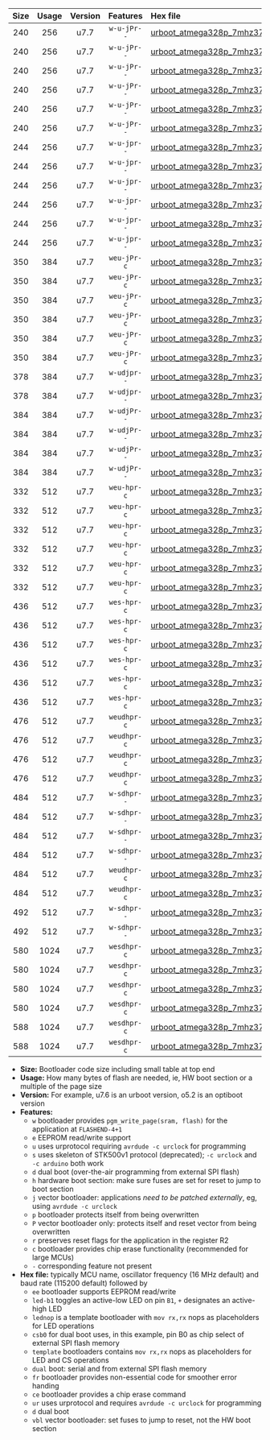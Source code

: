 |Size|Usage|Version|Features|Hex file|
|:-:|:-:|:-:|:-:|:--|
|240|256|u7.7|`w-u-jPr--`|[urboot_atmega328p_7mhz3728_115200bps_led+b1_ur_vbl.hex](https://raw.githubusercontent.com/stefanrueger/urboot.hex/main/mcus/atmega328p/fcpu_7mhz3728/115200_bps/urboot_atmega328p_7mhz3728_115200bps_led+b1_ur_vbl.hex)|
|240|256|u7.7|`w-u-jPr--`|[urboot_atmega328p_7mhz3728_115200bps_led+b5_ur_vbl.hex](https://raw.githubusercontent.com/stefanrueger/urboot.hex/main/mcus/atmega328p/fcpu_7mhz3728/115200_bps/urboot_atmega328p_7mhz3728_115200bps_led+b5_ur_vbl.hex)|
|240|256|u7.7|`w-u-jPr--`|[urboot_atmega328p_7mhz3728_115200bps_led+d5_ur_vbl.hex](https://raw.githubusercontent.com/stefanrueger/urboot.hex/main/mcus/atmega328p/fcpu_7mhz3728/115200_bps/urboot_atmega328p_7mhz3728_115200bps_led+d5_ur_vbl.hex)|
|240|256|u7.7|`w-u-jPr--`|[urboot_atmega328p_7mhz3728_115200bps_led-b1_ur_vbl.hex](https://raw.githubusercontent.com/stefanrueger/urboot.hex/main/mcus/atmega328p/fcpu_7mhz3728/115200_bps/urboot_atmega328p_7mhz3728_115200bps_led-b1_ur_vbl.hex)|
|240|256|u7.7|`w-u-jPr--`|[urboot_atmega328p_7mhz3728_115200bps_led-d5_ur_vbl.hex](https://raw.githubusercontent.com/stefanrueger/urboot.hex/main/mcus/atmega328p/fcpu_7mhz3728/115200_bps/urboot_atmega328p_7mhz3728_115200bps_led-d5_ur_vbl.hex)|
|240|256|u7.7|`w-u-jPr--`|[urboot_atmega328p_7mhz3728_115200bps_lednop_ur_vbl.hex](https://raw.githubusercontent.com/stefanrueger/urboot.hex/main/mcus/atmega328p/fcpu_7mhz3728/115200_bps/urboot_atmega328p_7mhz3728_115200bps_lednop_ur_vbl.hex)|
|244|256|u7.7|`w-u-jpr--`|[urboot_atmega328p_7mhz3728_115200bps_led+b1_fr_ur_vbl.hex](https://raw.githubusercontent.com/stefanrueger/urboot.hex/main/mcus/atmega328p/fcpu_7mhz3728/115200_bps/urboot_atmega328p_7mhz3728_115200bps_led+b1_fr_ur_vbl.hex)|
|244|256|u7.7|`w-u-jpr--`|[urboot_atmega328p_7mhz3728_115200bps_led+b5_fr_ur_vbl.hex](https://raw.githubusercontent.com/stefanrueger/urboot.hex/main/mcus/atmega328p/fcpu_7mhz3728/115200_bps/urboot_atmega328p_7mhz3728_115200bps_led+b5_fr_ur_vbl.hex)|
|244|256|u7.7|`w-u-jpr--`|[urboot_atmega328p_7mhz3728_115200bps_led+d5_fr_ur_vbl.hex](https://raw.githubusercontent.com/stefanrueger/urboot.hex/main/mcus/atmega328p/fcpu_7mhz3728/115200_bps/urboot_atmega328p_7mhz3728_115200bps_led+d5_fr_ur_vbl.hex)|
|244|256|u7.7|`w-u-jpr--`|[urboot_atmega328p_7mhz3728_115200bps_led-b1_fr_ur_vbl.hex](https://raw.githubusercontent.com/stefanrueger/urboot.hex/main/mcus/atmega328p/fcpu_7mhz3728/115200_bps/urboot_atmega328p_7mhz3728_115200bps_led-b1_fr_ur_vbl.hex)|
|244|256|u7.7|`w-u-jpr--`|[urboot_atmega328p_7mhz3728_115200bps_led-d5_fr_ur_vbl.hex](https://raw.githubusercontent.com/stefanrueger/urboot.hex/main/mcus/atmega328p/fcpu_7mhz3728/115200_bps/urboot_atmega328p_7mhz3728_115200bps_led-d5_fr_ur_vbl.hex)|
|244|256|u7.7|`w-u-jpr--`|[urboot_atmega328p_7mhz3728_115200bps_lednop_fr_ur_vbl.hex](https://raw.githubusercontent.com/stefanrueger/urboot.hex/main/mcus/atmega328p/fcpu_7mhz3728/115200_bps/urboot_atmega328p_7mhz3728_115200bps_lednop_fr_ur_vbl.hex)|
|350|384|u7.7|`weu-jPr-c`|[urboot_atmega328p_7mhz3728_115200bps_ee_led+b1_fr_ce_ur_vbl.hex](https://raw.githubusercontent.com/stefanrueger/urboot.hex/main/mcus/atmega328p/fcpu_7mhz3728/115200_bps/urboot_atmega328p_7mhz3728_115200bps_ee_led+b1_fr_ce_ur_vbl.hex)|
|350|384|u7.7|`weu-jPr-c`|[urboot_atmega328p_7mhz3728_115200bps_ee_led+b5_fr_ce_ur_vbl.hex](https://raw.githubusercontent.com/stefanrueger/urboot.hex/main/mcus/atmega328p/fcpu_7mhz3728/115200_bps/urboot_atmega328p_7mhz3728_115200bps_ee_led+b5_fr_ce_ur_vbl.hex)|
|350|384|u7.7|`weu-jPr-c`|[urboot_atmega328p_7mhz3728_115200bps_ee_led+d5_fr_ce_ur_vbl.hex](https://raw.githubusercontent.com/stefanrueger/urboot.hex/main/mcus/atmega328p/fcpu_7mhz3728/115200_bps/urboot_atmega328p_7mhz3728_115200bps_ee_led+d5_fr_ce_ur_vbl.hex)|
|350|384|u7.7|`weu-jPr-c`|[urboot_atmega328p_7mhz3728_115200bps_ee_led-b1_fr_ce_ur_vbl.hex](https://raw.githubusercontent.com/stefanrueger/urboot.hex/main/mcus/atmega328p/fcpu_7mhz3728/115200_bps/urboot_atmega328p_7mhz3728_115200bps_ee_led-b1_fr_ce_ur_vbl.hex)|
|350|384|u7.7|`weu-jPr-c`|[urboot_atmega328p_7mhz3728_115200bps_ee_led-d5_fr_ce_ur_vbl.hex](https://raw.githubusercontent.com/stefanrueger/urboot.hex/main/mcus/atmega328p/fcpu_7mhz3728/115200_bps/urboot_atmega328p_7mhz3728_115200bps_ee_led-d5_fr_ce_ur_vbl.hex)|
|350|384|u7.7|`weu-jPr-c`|[urboot_atmega328p_7mhz3728_115200bps_ee_lednop_fr_ce_ur_vbl.hex](https://raw.githubusercontent.com/stefanrueger/urboot.hex/main/mcus/atmega328p/fcpu_7mhz3728/115200_bps/urboot_atmega328p_7mhz3728_115200bps_ee_lednop_fr_ce_ur_vbl.hex)|
|378|384|u7.7|`w-udjpr--`|[urboot_atmega328p_7mhz3728_115200bps_led+b1_csd5_dual_ur_vbl.hex](https://raw.githubusercontent.com/stefanrueger/urboot.hex/main/mcus/atmega328p/fcpu_7mhz3728/115200_bps/urboot_atmega328p_7mhz3728_115200bps_led+b1_csd5_dual_ur_vbl.hex)|
|378|384|u7.7|`w-udjpr--`|[urboot_atmega328p_7mhz3728_115200bps_template_dual_ur_vbl.hex](https://raw.githubusercontent.com/stefanrueger/urboot.hex/main/mcus/atmega328p/fcpu_7mhz3728/115200_bps/urboot_atmega328p_7mhz3728_115200bps_template_dual_ur_vbl.hex)|
|384|384|u7.7|`w-udjPr--`|[urboot_atmega328p_7mhz3728_115200bps_led+b1_csb0_dual_ur_vbl.hex](https://raw.githubusercontent.com/stefanrueger/urboot.hex/main/mcus/atmega328p/fcpu_7mhz3728/115200_bps/urboot_atmega328p_7mhz3728_115200bps_led+b1_csb0_dual_ur_vbl.hex)|
|384|384|u7.7|`w-udjPr--`|[urboot_atmega328p_7mhz3728_115200bps_led+d5_csb0_dual_ur_vbl.hex](https://raw.githubusercontent.com/stefanrueger/urboot.hex/main/mcus/atmega328p/fcpu_7mhz3728/115200_bps/urboot_atmega328p_7mhz3728_115200bps_led+d5_csb0_dual_ur_vbl.hex)|
|384|384|u7.7|`w-udjPr--`|[urboot_atmega328p_7mhz3728_115200bps_led-b1_csb0_dual_ur_vbl.hex](https://raw.githubusercontent.com/stefanrueger/urboot.hex/main/mcus/atmega328p/fcpu_7mhz3728/115200_bps/urboot_atmega328p_7mhz3728_115200bps_led-b1_csb0_dual_ur_vbl.hex)|
|384|384|u7.7|`w-udjPr--`|[urboot_atmega328p_7mhz3728_115200bps_led-d5_csb0_dual_ur_vbl.hex](https://raw.githubusercontent.com/stefanrueger/urboot.hex/main/mcus/atmega328p/fcpu_7mhz3728/115200_bps/urboot_atmega328p_7mhz3728_115200bps_led-d5_csb0_dual_ur_vbl.hex)|
|332|512|u7.7|`weu-hpr-c`|[urboot_atmega328p_7mhz3728_115200bps_ee_led+b1_fr_ce_ur.hex](https://raw.githubusercontent.com/stefanrueger/urboot.hex/main/mcus/atmega328p/fcpu_7mhz3728/115200_bps/urboot_atmega328p_7mhz3728_115200bps_ee_led+b1_fr_ce_ur.hex)|
|332|512|u7.7|`weu-hpr-c`|[urboot_atmega328p_7mhz3728_115200bps_ee_led+b5_fr_ce_ur.hex](https://raw.githubusercontent.com/stefanrueger/urboot.hex/main/mcus/atmega328p/fcpu_7mhz3728/115200_bps/urboot_atmega328p_7mhz3728_115200bps_ee_led+b5_fr_ce_ur.hex)|
|332|512|u7.7|`weu-hpr-c`|[urboot_atmega328p_7mhz3728_115200bps_ee_led+d5_fr_ce_ur.hex](https://raw.githubusercontent.com/stefanrueger/urboot.hex/main/mcus/atmega328p/fcpu_7mhz3728/115200_bps/urboot_atmega328p_7mhz3728_115200bps_ee_led+d5_fr_ce_ur.hex)|
|332|512|u7.7|`weu-hpr-c`|[urboot_atmega328p_7mhz3728_115200bps_ee_led-b1_fr_ce_ur.hex](https://raw.githubusercontent.com/stefanrueger/urboot.hex/main/mcus/atmega328p/fcpu_7mhz3728/115200_bps/urboot_atmega328p_7mhz3728_115200bps_ee_led-b1_fr_ce_ur.hex)|
|332|512|u7.7|`weu-hpr-c`|[urboot_atmega328p_7mhz3728_115200bps_ee_led-d5_fr_ce_ur.hex](https://raw.githubusercontent.com/stefanrueger/urboot.hex/main/mcus/atmega328p/fcpu_7mhz3728/115200_bps/urboot_atmega328p_7mhz3728_115200bps_ee_led-d5_fr_ce_ur.hex)|
|332|512|u7.7|`weu-hpr-c`|[urboot_atmega328p_7mhz3728_115200bps_ee_lednop_fr_ce_ur.hex](https://raw.githubusercontent.com/stefanrueger/urboot.hex/main/mcus/atmega328p/fcpu_7mhz3728/115200_bps/urboot_atmega328p_7mhz3728_115200bps_ee_lednop_fr_ce_ur.hex)|
|436|512|u7.7|`wes-hpr-c`|[urboot_atmega328p_7mhz3728_115200bps_ee_led+b1_fr_ce.hex](https://raw.githubusercontent.com/stefanrueger/urboot.hex/main/mcus/atmega328p/fcpu_7mhz3728/115200_bps/urboot_atmega328p_7mhz3728_115200bps_ee_led+b1_fr_ce.hex)|
|436|512|u7.7|`wes-hpr-c`|[urboot_atmega328p_7mhz3728_115200bps_ee_led+b5_fr_ce.hex](https://raw.githubusercontent.com/stefanrueger/urboot.hex/main/mcus/atmega328p/fcpu_7mhz3728/115200_bps/urboot_atmega328p_7mhz3728_115200bps_ee_led+b5_fr_ce.hex)|
|436|512|u7.7|`wes-hpr-c`|[urboot_atmega328p_7mhz3728_115200bps_ee_led+d5_fr_ce.hex](https://raw.githubusercontent.com/stefanrueger/urboot.hex/main/mcus/atmega328p/fcpu_7mhz3728/115200_bps/urboot_atmega328p_7mhz3728_115200bps_ee_led+d5_fr_ce.hex)|
|436|512|u7.7|`wes-hpr-c`|[urboot_atmega328p_7mhz3728_115200bps_ee_led-b1_fr_ce.hex](https://raw.githubusercontent.com/stefanrueger/urboot.hex/main/mcus/atmega328p/fcpu_7mhz3728/115200_bps/urboot_atmega328p_7mhz3728_115200bps_ee_led-b1_fr_ce.hex)|
|436|512|u7.7|`wes-hpr-c`|[urboot_atmega328p_7mhz3728_115200bps_ee_led-d5_fr_ce.hex](https://raw.githubusercontent.com/stefanrueger/urboot.hex/main/mcus/atmega328p/fcpu_7mhz3728/115200_bps/urboot_atmega328p_7mhz3728_115200bps_ee_led-d5_fr_ce.hex)|
|436|512|u7.7|`wes-hpr-c`|[urboot_atmega328p_7mhz3728_115200bps_ee_lednop_fr_ce.hex](https://raw.githubusercontent.com/stefanrueger/urboot.hex/main/mcus/atmega328p/fcpu_7mhz3728/115200_bps/urboot_atmega328p_7mhz3728_115200bps_ee_lednop_fr_ce.hex)|
|476|512|u7.7|`weudhpr-c`|[urboot_atmega328p_7mhz3728_115200bps_ee_led+b1_csb0_dual_fr_ce_ur.hex](https://raw.githubusercontent.com/stefanrueger/urboot.hex/main/mcus/atmega328p/fcpu_7mhz3728/115200_bps/urboot_atmega328p_7mhz3728_115200bps_ee_led+b1_csb0_dual_fr_ce_ur.hex)|
|476|512|u7.7|`weudhpr-c`|[urboot_atmega328p_7mhz3728_115200bps_ee_led+d5_csb0_dual_fr_ce_ur.hex](https://raw.githubusercontent.com/stefanrueger/urboot.hex/main/mcus/atmega328p/fcpu_7mhz3728/115200_bps/urboot_atmega328p_7mhz3728_115200bps_ee_led+d5_csb0_dual_fr_ce_ur.hex)|
|476|512|u7.7|`weudhpr-c`|[urboot_atmega328p_7mhz3728_115200bps_ee_led-b1_csb0_dual_fr_ce_ur.hex](https://raw.githubusercontent.com/stefanrueger/urboot.hex/main/mcus/atmega328p/fcpu_7mhz3728/115200_bps/urboot_atmega328p_7mhz3728_115200bps_ee_led-b1_csb0_dual_fr_ce_ur.hex)|
|476|512|u7.7|`weudhpr-c`|[urboot_atmega328p_7mhz3728_115200bps_ee_led-d5_csb0_dual_fr_ce_ur.hex](https://raw.githubusercontent.com/stefanrueger/urboot.hex/main/mcus/atmega328p/fcpu_7mhz3728/115200_bps/urboot_atmega328p_7mhz3728_115200bps_ee_led-d5_csb0_dual_fr_ce_ur.hex)|
|484|512|u7.7|`w-sdhpr--`|[urboot_atmega328p_7mhz3728_115200bps_led+b1_csb0_dual_fr.hex](https://raw.githubusercontent.com/stefanrueger/urboot.hex/main/mcus/atmega328p/fcpu_7mhz3728/115200_bps/urboot_atmega328p_7mhz3728_115200bps_led+b1_csb0_dual_fr.hex)|
|484|512|u7.7|`w-sdhpr--`|[urboot_atmega328p_7mhz3728_115200bps_led+d5_csb0_dual_fr.hex](https://raw.githubusercontent.com/stefanrueger/urboot.hex/main/mcus/atmega328p/fcpu_7mhz3728/115200_bps/urboot_atmega328p_7mhz3728_115200bps_led+d5_csb0_dual_fr.hex)|
|484|512|u7.7|`w-sdhpr--`|[urboot_atmega328p_7mhz3728_115200bps_led-b1_csb0_dual_fr.hex](https://raw.githubusercontent.com/stefanrueger/urboot.hex/main/mcus/atmega328p/fcpu_7mhz3728/115200_bps/urboot_atmega328p_7mhz3728_115200bps_led-b1_csb0_dual_fr.hex)|
|484|512|u7.7|`w-sdhpr--`|[urboot_atmega328p_7mhz3728_115200bps_led-d5_csb0_dual_fr.hex](https://raw.githubusercontent.com/stefanrueger/urboot.hex/main/mcus/atmega328p/fcpu_7mhz3728/115200_bps/urboot_atmega328p_7mhz3728_115200bps_led-d5_csb0_dual_fr.hex)|
|484|512|u7.7|`weudhpr-c`|[urboot_atmega328p_7mhz3728_115200bps_ee_led+b1_csd5_dual_fr_ce_ur.hex](https://raw.githubusercontent.com/stefanrueger/urboot.hex/main/mcus/atmega328p/fcpu_7mhz3728/115200_bps/urboot_atmega328p_7mhz3728_115200bps_ee_led+b1_csd5_dual_fr_ce_ur.hex)|
|484|512|u7.7|`weudhpr-c`|[urboot_atmega328p_7mhz3728_115200bps_ee_template_dual_fr_ce_ur.hex](https://raw.githubusercontent.com/stefanrueger/urboot.hex/main/mcus/atmega328p/fcpu_7mhz3728/115200_bps/urboot_atmega328p_7mhz3728_115200bps_ee_template_dual_fr_ce_ur.hex)|
|492|512|u7.7|`w-sdhpr--`|[urboot_atmega328p_7mhz3728_115200bps_led+b1_csd5_dual_fr.hex](https://raw.githubusercontent.com/stefanrueger/urboot.hex/main/mcus/atmega328p/fcpu_7mhz3728/115200_bps/urboot_atmega328p_7mhz3728_115200bps_led+b1_csd5_dual_fr.hex)|
|492|512|u7.7|`w-sdhpr--`|[urboot_atmega328p_7mhz3728_115200bps_template_dual_fr.hex](https://raw.githubusercontent.com/stefanrueger/urboot.hex/main/mcus/atmega328p/fcpu_7mhz3728/115200_bps/urboot_atmega328p_7mhz3728_115200bps_template_dual_fr.hex)|
|580|1024|u7.7|`wesdhpr-c`|[urboot_atmega328p_7mhz3728_115200bps_ee_led+b1_csb0_dual_fr_ce.hex](https://raw.githubusercontent.com/stefanrueger/urboot.hex/main/mcus/atmega328p/fcpu_7mhz3728/115200_bps/urboot_atmega328p_7mhz3728_115200bps_ee_led+b1_csb0_dual_fr_ce.hex)|
|580|1024|u7.7|`wesdhpr-c`|[urboot_atmega328p_7mhz3728_115200bps_ee_led+d5_csb0_dual_fr_ce.hex](https://raw.githubusercontent.com/stefanrueger/urboot.hex/main/mcus/atmega328p/fcpu_7mhz3728/115200_bps/urboot_atmega328p_7mhz3728_115200bps_ee_led+d5_csb0_dual_fr_ce.hex)|
|580|1024|u7.7|`wesdhpr-c`|[urboot_atmega328p_7mhz3728_115200bps_ee_led-b1_csb0_dual_fr_ce.hex](https://raw.githubusercontent.com/stefanrueger/urboot.hex/main/mcus/atmega328p/fcpu_7mhz3728/115200_bps/urboot_atmega328p_7mhz3728_115200bps_ee_led-b1_csb0_dual_fr_ce.hex)|
|580|1024|u7.7|`wesdhpr-c`|[urboot_atmega328p_7mhz3728_115200bps_ee_led-d5_csb0_dual_fr_ce.hex](https://raw.githubusercontent.com/stefanrueger/urboot.hex/main/mcus/atmega328p/fcpu_7mhz3728/115200_bps/urboot_atmega328p_7mhz3728_115200bps_ee_led-d5_csb0_dual_fr_ce.hex)|
|588|1024|u7.7|`wesdhpr-c`|[urboot_atmega328p_7mhz3728_115200bps_ee_led+b1_csd5_dual_fr_ce.hex](https://raw.githubusercontent.com/stefanrueger/urboot.hex/main/mcus/atmega328p/fcpu_7mhz3728/115200_bps/urboot_atmega328p_7mhz3728_115200bps_ee_led+b1_csd5_dual_fr_ce.hex)|
|588|1024|u7.7|`wesdhpr-c`|[urboot_atmega328p_7mhz3728_115200bps_ee_template_dual_fr_ce.hex](https://raw.githubusercontent.com/stefanrueger/urboot.hex/main/mcus/atmega328p/fcpu_7mhz3728/115200_bps/urboot_atmega328p_7mhz3728_115200bps_ee_template_dual_fr_ce.hex)|

- **Size:** Bootloader code size including small table at top end
- **Usage:** How many bytes of flash are needed, ie, HW boot section or a multiple of the page size
- **Version:** For example, u7.6 is an urboot version, o5.2 is an optiboot version
- **Features:**
  + `w` bootloader provides `pgm_write_page(sram, flash)` for the application at `FLASHEND-4+1`
  + `e` EEPROM read/write support
  + `u` uses urprotocol requiring `avrdude -c urclock` for programming
  + `s` uses skeleton of STK500v1 protocol (deprecated); `-c urclock` and `-c arduino` both work
  + `d` dual boot (over-the-air programming from external SPI flash)
  + `h` hardware boot section: make sure fuses are set for reset to jump to boot section
  + `j` vector bootloader: applications *need to be patched externally*, eg, using `avrdude -c urclock`
  + `p` bootloader protects itself from being overwritten
  + `P` vector bootloader only: protects itself and reset vector from being overwritten
  + `r` preserves reset flags for the application in the register R2
  + `c` bootloader provides chip erase functionality (recommended for large MCUs)
  + `-` corresponding feature not present
- **Hex file:** typically MCU name, oscillator frequency (16 MHz default) and baud rate (115200 default) followed by
  + `ee` bootloader supports EEPROM read/write
  + `led-b1` toggles an active-low LED on pin `B1`, `+` designates an active-high LED
  + `lednop` is a template bootloader with `mov rx,rx` nops as placeholders for LED operations
  + `csb0` for dual boot uses, in this example, pin B0 as chip select of external SPI flash memory
  + `template` bootloaders contains `mov rx,rx` nops as placeholders for LED and CS operations
  + `dual` boot: serial and from external SPI flash memory
  + `fr` bootloader provides non-essential code for smoother error handing
  + `ce` bootloader provides a chip erase command
  + `ur` uses urprotocol and requires `avrdude -c urclock` for programming
  + `d` dual boot
  + `vbl` vector bootloader: set fuses to jump to reset, not the HW boot section
